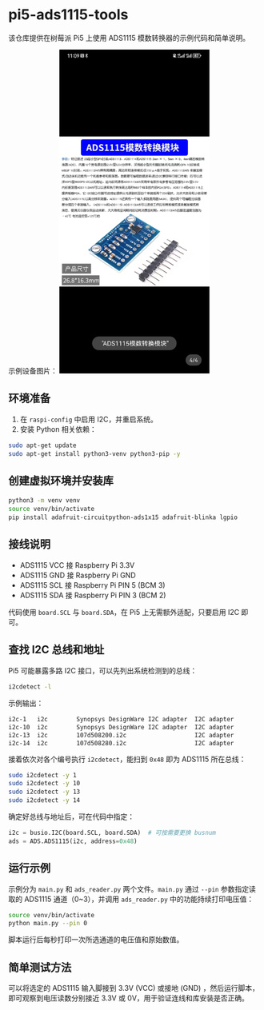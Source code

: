 # pi5-ads1115-tools

该仓库提供在树莓派 Pi5 上使用 ADS1115 模数转换器的示例代码和简单说明。

示例设备图片：
<img src="device.jpg" alt="Device" width="300" />

## 环境准备

1. 在 `raspi-config` 中启用 I2C，并重启系统。
2. 安装 Python 相关依赖：

```bash
sudo apt-get update
sudo apt-get install python3-venv python3-pip -y
```

## 创建虚拟环境并安装库

```bash
python3 -m venv venv
source venv/bin/activate
pip install adafruit-circuitpython-ads1x15 adafruit-blinka lgpio
```
## 接线说明

- ADS1115 VCC 接 Raspberry Pi 3.3V
- ADS1115 GND 接 Raspberry Pi GND
- ADS1115 SCL 接 Raspberry Pi PIN 5 (BCM 3)
- ADS1115 SDA 接 Raspberry Pi PIN 3 (BCM 2)

代码使用 `board.SCL` 与 `board.SDA`，在 Pi5 上无需额外适配，只要启用 I2C 即可。

## 查找 I2C 总线和地址

Pi5 可能暴露多路 I2C 接口，可以先列出系统检测到的总线：

```bash
i2cdetect -l
```

示例输出：

```
i2c-1   i2c        Synopsys DesignWare I2C adapter  I2C adapter
i2c-10  i2c        Synopsys DesignWare I2C adapter  I2C adapter
i2c-13  i2c        107d508200.i2c                   I2C adapter
i2c-14  i2c        107d508280.i2c                   I2C adapter
```

接着依次对各个编号执行 `i2cdetect`，能扫到 `0x48` 即为 ADS1115 所在总线：

```bash
sudo i2cdetect -y 1
sudo i2cdetect -y 10
sudo i2cdetect -y 13
sudo i2cdetect -y 14
```

确定好总线与地址后，可在代码中指定：

```python
i2c = busio.I2C(board.SCL, board.SDA)  # 可按需要更换 busnum
ads = ADS.ADS1115(i2c, address=0x48)
```


## 运行示例

示例分为 `main.py` 和 `ads_reader.py` 两个文件。`main.py` 通过 `--pin` 参数指定读取的 ADS1115 通道（0~3），并调用 `ads_reader.py` 中的功能持续打印电压值：

```bash
source venv/bin/activate
python main.py --pin 0
```

脚本运行后每秒打印一次所选通道的电压值和原始数值。

## 简单测试方法

可以将选定的 ADS1115 输入脚接到 3.3V (VCC) 或接地 (GND)
，然后运行脚本，即可观察到电压读数分别接近 3.3V 或 0V，用于验证连线和库安装是否正确。
